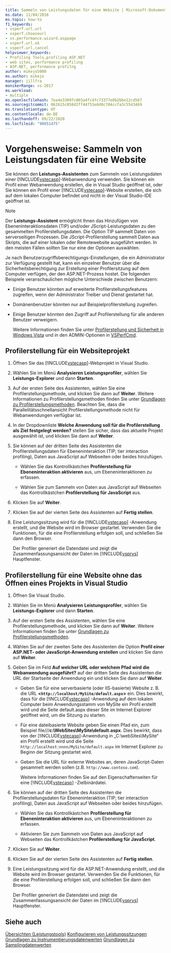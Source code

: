 ```yaml
---
title: Sammeln von Leistungsdaten für eine Website | Microsoft-Dokumentation
ms.date: 11/04/2016
ms.topic: how-to
f1_keywords:
- vsperf.url.url
- vsperf.chooseurl
- vs.performance.wizard.asppage
- vsperf.url.ok
- vsperf.url.cancel
helpviewer_keywords:
- Profiling Tools,profiling ASP.NET
- web sites, performance profiling
- ASP.NET, performance profilng
author: mikejo5000
ms.author: mikejo
manager: jillfra
monikerRange: vs-2017
ms.workload:
- multiple
ms.openlocfilehash: 7ea4e3309fc003a4fc4fc73377e8b2bbe12cd567
ms.sourcegitcommit: 062615c058d2ff44751e8d0c704ccfa3c5543469
ms.translationtype: HT
ms.contentlocale: de-DE
ms.lasthandoff: 09/22/2020
ms.locfileid: "90851475"
---
```

# <a name="how-to-collect-performance-data-for-a-web-site"></a>Vorgehensweise: Sammeln von Leistungsdaten für eine Website

Sie können den **Leistungs-Assistenten** zum Sammeln von Leistungsdaten einer [!INCLUDE[vstecasp](../code-quality/includes/vstecasp_md.md)]-Webanwendung verwenden. Sie können ein Profil einer Webanwendung erstellen, die in Visual Studio geöffnet ist, oder Sie können ein Profil einer [!INCLUDE[vstecasp](../code-quality/includes/vstecasp_md.md)]-Website erstellen, die sich auf dem lokalen Computer befindet und nicht in der Visual Studio-IDE geöffnet ist.

> [!NOTE]
> Der **Leistungs-Assistent** ermöglicht Ihnen das Hinzufügen von Ebeneninteraktionsdaten (TIP) und/oder JScript-Leistungsdaten zu den gesammelten Profilerstellungsdaten. Die Option TIP sammelt Daten von serverseitigen Prozessen. Die JScript-Profilerstellung sammelt Daten aus Skripts, die auf einer lokalen oder Remotewebsite ausgeführt werden. In den meisten Fällen sollten Sie nur eine der Optionen auswählen.

 Je nach Benutzerzugriffsberechtigungs-Einstellungen, die ein Administrator zur Verfügung gestellt hat, kann ein einzelner Benutzer über die Sicherheitsberechtigung zur Erstellung einer Profilersitzung auf dem Computer verfügen, der den ASP.NET-Prozess hostet. Die folgenden Beispiele veranschaulichen mögliche Unterschiede zwischen Benutzern:

- Einige Benutzer könnten auf erweiterte Profilerstellungsfeatures zugreifen, wenn der Administrator Treiber und Dienst gestartet hat.

- Domänenbenutzer könnten nur auf Beispielprofilerstellung zugreifen.

- Einige Benutzer könnten den Zugriff auf Profilerstellung für alle anderen Benutzer verweigern.

  Weitere Informationen finden Sie unter [Profilerstellung und Sicherheit in Windows Vista](../profiling/profiling-and-windows-vista-security.md) und in den ADMIN-Optionen in [VSPerfCmd](../profiling/vsperfcmd.md).

## <a name="to-profile-a-web-site-project"></a>Profilerstellung für ein Websiteprojekt

1. Öffnen Sie das [!INCLUDE[vstecasp](../code-quality/includes/vstecasp_md.md)]-Webprojekt in Visual Studio.

2. Wählen Sie im Menü **Analysieren** **Leistungsprofiler**, wählen Sie **Leistungs-Explorer** und dann **Starten**.

3. Auf der ersten Seite des Assistenten, wählen Sie eine Profilerstellungsmethode, und klicken Sie dann auf **Weiter**. Weitere Informationen zu Profilerstellungsmethoden finden Sie unter [Grundlagen zu Profilerstellungsmethoden](../profiling/understanding-performance-collection-methods.md). Beachten Sie, dass die Parallelitätsschnellansicht Profilerstellungsmethode nicht für Webanwendungen verfügbar ist.

4. In der Dropdownliste **Welche Anwendung soll für die Profilerstellung als Ziel festgelegt werden?** stellen Sie sicher, dass das aktuelle Projekt ausgewählt ist, und klicken Sie dann auf **Weiter**.

5. Sie können auf der dritten Seite des Assistenten die Profilerstellungsdaten für Ebeneninteraktion (TIP; tier interaction profiling), Daten aus JavaScript auf Webseiten oder beides hinzufügen.

    - Wählen Sie das Kontrollkästchen **Profilerstellung für Ebeneninteraktion aktivieren** aus, um Ebeneninteraktionen zu erfassen.

    - Wählen Sie zum Sammeln von Daten aus JavaScript auf Webseiten das Kontrollkästchen **Profilerstellung für JavaScript** aus.

6. Klicken Sie auf **Weiter**.

7. Klicken Sie auf der vierten Seite des Assistenten auf **Fertig stellen**.

8. Eine Leistungssitzung wird für die [!INCLUDE[vstecasp](../code-quality/includes/vstecasp_md.md)] -Anwendung erstellt, und die Website wird im Browser gestartet. Verwenden Sie die Funktionen, für die eine Profilerstellung erfolgen soll, und schließen Sie dann den Browser.

     Der Profiler generiert die Datendatei und zeigt die Zusammenfassungsansicht der Daten im [!INCLUDE[vsprvs](../code-quality/includes/vsprvs_md.md)] Hauptfenster.

## <a name="to-profile-a-web-site-without-opening-a-project-in-visual-studio"></a>Profilerstellung für eine Website ohne das Öffnen eines Projekts in Visual Studio

1. Öffnen Sie Visual Studio.

2. Wählen Sie im Menü **Analysieren** **Leistungsprofiler**, wählen Sie **Leistungs-Explorer** und dann **Starten**.

3. Auf der ersten Seite des Assistenten, wählen Sie eine Profilerstellungsmethode, und klicken Sie dann auf **Weiter**. Weitere Informationen finden Sie unter [Grundlagen zu Profilerstellungsmethoden](../profiling/understanding-performance-collection-methods.md).

4. Wählen Sie auf der zweiten Seite des Assistenten die Option **Profil einer ASP.NET- oder JavaScript-Anwendung erstellen** und klicken Sie dann auf **Weiter**.

5. Geben Sie im Feld **Auf welcher URL oder welchem Pfad wird die Webanwendung ausgeführt?** auf der dritten Seite des Assistenten die URL der Startseite der Anwendung ein und klicken Sie dann auf **Weiter**.

   - Geben Sie für eine serverbasierte (oder IIS-basierte) Website z. B. die URL **<`http://localhost/MySite/default.aspx`>** ein. Dies bewirkt, dass für die [!INCLUDE[vstecasp](../code-quality/includes/vstecasp_md.md)] -Anwendung auf dem lokalen Computer beim Anwendungsstamm von MySite ein Profil erstellt wird und die Seite default.aspx dieser Site im Internet Explorer geöffnet wird, um die Sitzung zu starten.

   - Für eine dateibasierte Website geben Sie einen Pfad ein, zum Beispiel file///**c:\WebSites\MySite\default.aspx**. Dies bewirkt, dass von der [!INCLUDE[vstecasp](../code-quality/includes/vstecasp_md.md)]-Anwendung in „C:\webSites\MySite“ ein Profil erstellt wird und die Seite `http://localhost:nnnn/MySite/default.aspx` im Internet Explorer zu Beginn der Sitzung gestartet wird.

   - Geben Sie die URL für externe Websites an, deren JavaScript-Daten gesammelt werden sollen (z.B. `http://www.contoso.com`).

     Weitere Informationen finden Sie auf den Eigenschaftenseiten für eine [!INCLUDE[vstecasp](../code-quality/includes/vstecasp_md.md)] -Zielbinärdatei.

6. Sie können auf der dritten Seite des Assistenten die Profilerstellungsdaten für Ebeneninteraktion (TIP; tier interaction profiling), Daten aus JavaScript auf Webseiten oder beides hinzufügen.

    - Wählen Sie das Kontrollkästchen **Profilerstellung für Ebeneninteraktion aktivieren** aus, um Ebeneninteraktionen zu erfassen.

    - Aktivieren Sie zum Sammeln von Daten aus JavaScript auf Webseiten das Kontrollkästchen **Profilerstellung für JavaScript**.

7. Klicken Sie auf **Weiter**.

8. Klicken Sie auf der vierten Seite des Assistenten auf **Fertig stellen**.

9. Eine Leistungssitzung wird für die ASP.NET-Anwendung erstellt, und die Website wird im Browser gestartet. Verwenden Sie die Funktionen, für die eine Profilerstellung erfolgen soll, und schließen Sie dann den Browser.

     Der Profiler generiert die Datendatei und zeigt die Zusammenfassungsansicht der Daten im [!INCLUDE[vsprvs](../code-quality/includes/vsprvs_md.md)] Hauptfenster.

## <a name="see-also"></a>Siehe auch

[Übersichten (Leistungstools)](../profiling/overviews-performance-tools.md)
[Konfigurieren von Leistungssitzungen](../profiling/configuring-performance-sessions.md)
[Grundlagen zu Instrumentierungsdatenwerten](../profiling/understanding-instrumentation-data-values.md)
[Grundlagen zu Samplingdatenwerten](../profiling/understanding-sampling-data-values.md)
